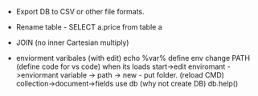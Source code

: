  - Export DB to CSV or other file formats.
 - Rename table - SELECT a.price from table a
 - JOIN (no inner Cartesian multiply)

 - enviorment varibales (with edit)
 echo %var%
 define env
 change PATH
 (define code for vs code)
 when its loads
 start->edit enviromant ->enviormant variable -> path -> new - put folder. (reload CMD)
 collection->document->fields
 use db (why not create DB)
 db.help()